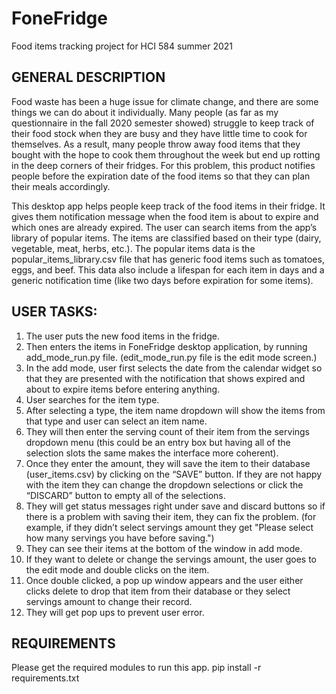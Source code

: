 # FoneFridge
Food items tracking project for HCI 584 summer 2021
## GENERAL DESCRIPTION

Food waste has been a huge issue for climate change, and there are some things we can do about it individually. Many people (as far as my questionnaire in the fall 2020 semester showed) struggle to keep track of their food stock when they are busy and they have little time to cook for themselves. As a result, many people throw away food items that they bought with the hope to cook them throughout the week but end up rotting in the deep corners of their fridges. For this problem, this product notifies people before the expiration date of the food items so that they can plan their meals accordingly. 

This desktop app helps people keep track of the food items in their fridge. It gives them notification message when the food item is about to expire and which ones are already expired. The user can search items from the app’s library of popular items. The items are classified based on their type (dairy, vegetable, meat, herbs, etc.). The popular items data is the popular_items_library.csv file that has generic food items such as tomatoes, eggs, and beef. This data also include a lifespan for each item in days and a generic notification time (like two days before expiration for some items).

## USER TASKS:

1. The user puts the new food items in the fridge.
2. Then enters the items in FoneFridge desktop application, by running add_mode_run.py file. (edit_mode_run.py file is the edit mode screen.)
4. In the add mode, user first selects the date from the calendar widget so that they are presented with the notification that shows expired and about to expire items before entering anything.
5. User searches for the item type.
6. After selecting a type, the item name dropdown will show the items from that type and user can select an item name.
7. They will then enter the serving count of their item from the servings dropdown menu (this could be an entry box but having all of the selection slots the same makes the interface more coherent).
8. Once they enter the amount, they will save the item to their database (user_items.csv) by clicking on the “SAVE” button. If they are not happy with the item they can change the dropdown selections or click the “DISCARD” button to empty all of the selections.
9. They will get status messages right under save and discard buttons so if there is a problem with saving their item, they can fix the problem. (for example, if they didn’t select servings amount they get "Please select how many servings you have before saving.")
10. They can see their items at the bottom of the window in add mode.
11. If they want to delete or change the servings amount, the user goes to the edit mode and double clicks on the item.
12. Once double clicked, a pop up window appears and the user either clicks delete to drop that item from their database or they select servings amount to change their record. 
13. They will get pop ups to prevent user error.

## REQUIREMENTS

Please get the required modules to run this app. 
pip install -r requirements.txt